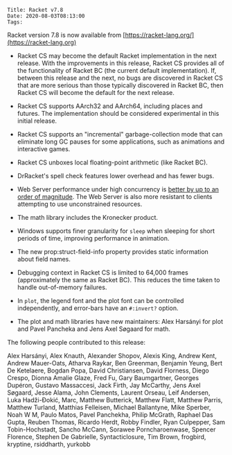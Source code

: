     Title: Racket v7.8
    Date: 2020-08-03T08:13:00
    Tags:

Racket version 7.8 is now available from [https://racket-lang.org/](https://racket-lang.org)


* Racket CS may become the default Racket implementation in the next
  release. With the improvements in this release, Racket CS provides all
  of the functionality of Racket BC (the current default
  implementation). If, between this release and the next, no bugs are
  discovered in Racket CS that are more serious than those typically
  discovered in Racket BC, then Racket CS will become the default for
  the next release.

* Racket CS supports AArch32 and AArch64, including places and
  futures. The implementation should be considered experimental in this
  initial release.

* Racket CS supports an "incremental" garbage-collection mode that can
  eliminate long GC pauses for some applications, such as animations and
  interactive games.

* Racket CS unboxes local floating-point arithmetic (like Racket BC).

* DrRacket's spell check features lower overhead and has fewer bugs.

* Web Server performance under high concurrency is [better by up to an
  order of magnitude](https://github.com/racket/web-server/pull/94/).
  The Web Server is also more resistant to clients attempting to use
  unconstrained resources.

* The math library includes the Kronecker product.

* Windows supports finer granularity for `sleep` when sleeping for short
  periods of time, improving performance in animation.

* The new prop:struct-field-info property provides static information
  about field names.

* Debugging context in Racket CS is limited to 64,000 frames
  (approximately the same as Racket BC). This reduces the time taken to
  handle out-of-memory failures.

* In `plot`, the legend font and the plot font can be controlled
  independently, and error-bars have an `#:invert?` option.

* The plot and math libraries have new maintainers: Alex Harsányi for
  plot and Pavel Pancheka and Jens Axel Søgaard for math.

The following people contributed to this release:

Alex Harsányi, Alex Knauth, Alexander Shopov, Alexis King, Andrew Kent,
Andrew Mauer-Oats, Atharva Raykar, Ben Greenman, Benjamin Yeung, Bert De
Ketelaere, Bogdan Popa, David Christiansen, David Florness, Diego
Crespo, Dionna Amalie Glaze, Fred Fu, Gary Baumgartner, Georges Dupéron,
Gustavo Massaccesi, Jack Firth, Jay McCarthy, Jens Axel Søgaard, Jesse
Alama, John Clements, Laurent Orseau, Leif Andersen, Luka Hadži-Đokić,
Marc, Matthew Butterick, Matthew Flatt, Matthew Parris, Matthew Turland,
Matthias Felleisen, Michael Ballantyne, Mike Sperber, Noah W M, Paulo
Matos, Pavel Panchekha, Philip McGrath, Raphael Das Gupta, Reuben
Thomas, Ricardo Herdt, Robby Findler, Ryan Culpepper, Sam
Tobin-Hochstadt, Sancho McCann, Sorawee Porncharoenwase, Spencer
Florence, Stephen De Gabrielle, Syntacticlosure, Tim Brown, frogbird,
kryptine, rsiddharth, yurkobb
